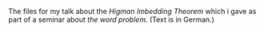 The files for my talk about the *Higman Imbedding Theorem* which i gave 
as part of a seminar about *the word problem*. (Text is in German.)

<!--
A compiled version (as pdf) can be found [here](http://homepages.uni-regensburg.de/~prj05723/talk_higman_imbedding_theorem/).
-->
